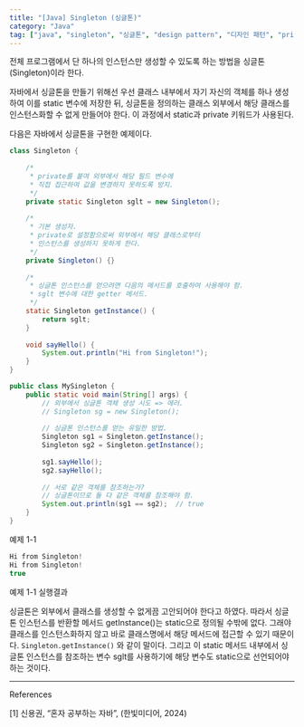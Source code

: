 ```yaml
---
title: "[Java] Singleton (싱글톤)"
category: "Java"
tag: ["java", "singleton", "싱글톤", "design pattern", "디자인 패턴", "private", "static"]
---
```


전체 프로그램에서 단 하나의 인스턴스만 생성할 수 있도록 하는 방법을 싱글톤(Singleton)이라 한다. 

자바에서 싱글톤을 만들기 위해선 우선 클래스 내부에서 자기 자신의 객체를 하나 생성하여 이를 static 변수에 저장한 뒤, 싱글톤을 정의하는 클래스 외부에서 해당 클래스를 인스턴스화할 수 없게 만들어야 한다. 이 과정에서 static과 private 키워드가 사용된다. 

다음은 자바에서 싱글톤을 구현한 예제이다.

```java
class Singleton {
	
	/*
	 * private를 붙여 외부에서 해당 필드 변수에 
	 * 직접 접근하여 값을 변경하지 못하도록 방지.
	 */
	private static Singleton sglt = new Singleton();
	
	/*
	 * 기본 생성자.
	 * private로 설정함으로써 외부에서 해당 클래스로부터
	 * 인스턴스를 생성하지 못하게 한다. 
	 */
	private Singleton() {}
	
	/*
	 * 싱글톤 인스턴스를 얻으려면 다음의 메서드를 호출하여 사용해야 함.
	 * sglt 변수에 대한 getter 메서드.
	 */
	static Singleton getInstance() {
		return sglt;
	}
	
	void sayHello() {
		System.out.println("Hi from Singleton!");
	}
}

public class MySingleton {
	public static void main(String[] args) {
		// 외부에서 싱글톤 객체 생성 시도 => 에러.
		// Singleton sg = new Singleton();
		
		// 싱글톤 인스턴스를 얻는 유일한 방법.
		Singleton sg1 = Singleton.getInstance();
		Singleton sg2 = Singleton.getInstance();
		
		sg1.sayHello();
		sg2.sayHello();
		
		// 서로 같은 객체를 참조하는가? 
		// 싱글톤이므로 둘 다 같은 객체를 참조해야 함.
		System.out.println(sg1 == sg2);  // true
	}
}

```

예제 1-1

```java
Hi from Singleton!
Hi from Singleton!
true
```

예제 1-1 실행결과

싱글톤은 외부에서 클래스를 생성할 수 없게끔 고안되어야 한다고 하였다. 따라서 싱글톤 인스턴스를 반환할 메서드 getInstance()는 static으로 정의될 수밖에 없다. 그래야 클래스를 인스턴스화하지 않고 바로 클래스명에서 해당 메서드에 접근할 수 있기 때문이다. `Singleton.getInstance()` 와 같이 말이다. 그리고 이 static 메서드 내부에서 싱글톤 인스턴스를 참조하는 변수 sglt를 사용하기에 해당 변수도 static으로 선언되어야 하는 것이다. 

---

References

[1] 신용권, “혼자 공부하는 자바”, (한빛미디어, 2024)